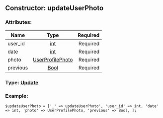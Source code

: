 ## Constructor: updateUserPhoto  

### Attributes:

| Name     |    Type       | Required |
|----------|:-------------:|---------:|
|user\_id|[int](../types/int.md) | Required|
|date|[int](../types/int.md) | Required|
|photo|[UserProfilePhoto](../types/UserProfilePhoto.md) | Required|
|previous|[Bool](../types/Bool.md) | Required|


### Type: [Update](../types/Update.md)

### Example:


```
$updateUserPhoto = ['_' => updateUserPhoto', 'user_id' => int, 'date' => int, 'photo' => UserProfilePhoto, 'previous' => Bool, ];
```
